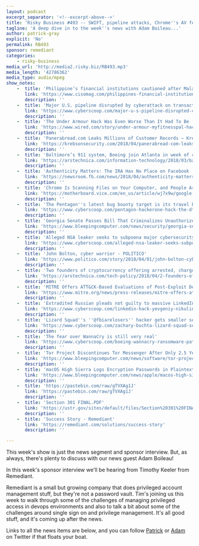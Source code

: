 ```yaml
---
layout: podcast
excerpt_separator: '<!--excerpt-above-->'
title: 'Risky Business #493 -- SWIFT, pipeline attacks, Chrome''s AV feature and more'
tagline: 'A deep dive in to the week''s news with Adam Boileau...'
author: patrick-gray
explicit: 'No'
permalink: RB493
sponsor: remediant
categories:
    - risky-business
media_url: 'http://media2.risky.biz/RB493.mp3'
media_length: '42786362'
media_type: audio/mpeg
show_notes:
    -  title: 'Philippine’s financial institutions cautioned after Malaysia Central Bank counters cyber attack'
       link: 'https://www.cisomag.com/philippines-financial-institutions-cautioned-after-malaysia-central-bank-counters-cyber-attack/'
       description: '' 
    -  title: 'Major U.S. pipeline disrupted by cyberattack on transaction software'
       link: 'https://www.cyberscoop.com/major-u-s-pipeline-disrupted-cyberattack-transaction-software/'
       description: '' 
    -  title: 'The Under Armour Hack Was Even Worse Than It Had To Be | WIRED'
       link: 'https://www.wired.com/story/under-armour-myfitnesspal-hack-password-hashing/'
       description: '' 
    -  title: 'Panerabread.com Leaks Millions of Customer Records — Krebs on Security'
       link: 'https://krebsonsecurity.com/2018/04/panerabread-com-leaks-millions-of-customer-records/'
       description: '' 
    -  title: 'Baltimore’s 911 system, Boeing join Atlanta in week of crypto-malware outbreaks | Ars Technica'
       link: 'https://arstechnica.com/information-technology/2018/03/baltimores-911-system-boeing-join-atlanta-in-week-of-crypto-malware-outbreaks/'
       description: '' 
    -  title: 'Authenticity Matters: The IRA Has No Place on Facebook | Facebook Newsroom'
       link: 'https://newsroom.fb.com/news/2018/04/authenticity-matters/'
       description: '' 
    -  title: 'Chrome Is Scanning Files on Your Computer, and People Are Freaking Out - Motherboard'
       link: 'https://motherboard.vice.com/en_us/article/wj7x9w/google-chrome-scans-files-on-your-windows-computer-chrome-cleanup-tool'
       description: '' 
    -  title: 'The Pentagon''s latest bug bounty target is its travel booking system'
       link: 'https://www.cyberscoop.com/pentagon-hackerone-hack-the-dts/'
       description: '' 
    -  title: 'Georgia Senate Passes Bill That Criminalizes Unauthorized Pen-Tests'
       link: 'https://www.bleepingcomputer.com/news/security/georgia-senate-passes-bill-that-criminalizes-unauthorized-pen-tests/'
       description: '' 
    -  title: 'Alleged NSA leaker seeks to subpoena major cybersecurity companies, intel agencies'
       link: 'https://www.cyberscoop.com/alleged-nsa-leaker-seeks-subpoena-major-cybersecurity-companies-intel-agencies/'
       description: '' 
    -  title: 'John Bolton, cyber warrior - POLITICO'
       link: 'https://www.politico.com/story/2018/04/01/john-bolton-cyber-hawk-russia-451937'
       description: '' 
    -  title: 'Two founders of cryptocurrency offering arrested, charged with fraud | Ars Technica'
       link: 'https://arstechnica.com/tech-policy/2018/04/2-founders-of-cryptocurrency-offering-arrested-charged-with-fraud/'
       description: '' 
    -  title: 'MITRE Offers ATT&CK-Based Evaluations of Post-Exploit Detection Products | The MITRE Corporation'
       link: 'https://www.mitre.org/news/press-releases/mitre-offers-attck-based-evaluations-of-post-exploit-detection-products'
       description: '' 
    -  title: 'Extradited Russian pleads not guilty to massive LinkedIn breach'
       link: 'https://www.cyberscoop.com/linkedin-hack-yevgeniy-nikulin-dropbox-formspring/'
       description: '' 
    -  title: 'Lizard Squad''s ''@fbiarelosers'' hacker gets smaller sentence for helping FBI arrest his friends'
       link: 'https://www.cyberscoop.com/zachary-buchta-lizard-squad-sentence/'
       description: '' 
    -  title: 'The fear over WannaCry is still very real'
       link: 'https://www.cyberscoop.com/boeing-wannacry-ransomware-patching/'
       description: '' 
    -  title: 'Tor Project Discontinues Tor Messenger After Only 2.5 Years'
       link: 'https://www.bleepingcomputer.com/news/software/tor-project-discontinues-tor-messenger-after-only-25-years/'
       description: '' 
    -  title: 'macOS High Sierra Logs Encryption Passwords in Plaintext for APFS External Drives'
       link: 'https://www.bleepingcomputer.com/news/apple/macos-high-sierra-logs-encryption-passwords-in-plaintext-for-apfs-external-drives/'
       description: '' 
    -  title: 'https://pastebin.com/raw/gTVXAg1J'
       link: 'https://pastebin.com/raw/gTVXAg1J'
       description: '' 
    -  title: 'Section 301 FINAL.PDF'
       link: 'https://ustr.gov/sites/default/files/Section%20301%20FINAL.PDF'
       description: '' 
    -  title: 'Success Story - Remediant'
       link: 'https://remediant.com/solutions/success-story'
       description: '' 

---
```

This week's show is just the news segment and sponsor interview. But, as always, there's plenty to discuss with our news guest Adam Boileau!

In this week's sponsor interview we'll be hearing from Timothy Keeler from Remediant. 

Remediant is a small but growing company that does privileged account management stuff, but they're not a password vault. Tim's joining us this week to walk through some of the challenges of managing privileged access in devops environments and also to talk a bit about some of the challenges around single sign on and privilege management. It's all good stuff, and it's coming up after the news.

Links to all the news items are below, and you can follow <a href='https://twitter.com/riskybusiness'>Patrick</a> or <a href='https://twitter.com/metlstorm'>Adam</a> on Twitter if that floats your boat.